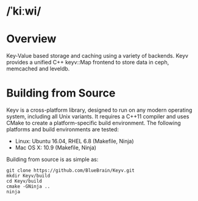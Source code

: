 /ˈkiːwi/
=======

# Overview

Key-Value based storage and caching using a variety of backends. Keyv
provides a unified C++ keyv::Map frontend to store data in ceph, memcached
and leveldb.

# Building from Source

Keyv is a cross-platform library, designed to run on any modern operating
system, including all Unix variants. It requires a C++11 compiler and uses CMake
to create a platform-specific build environment. The following platforms and
build environments are tested:

* Linux: Ubuntu 16.04, RHEL 6.8 (Makefile, Ninja)
* Mac OS X: 10.9 (Makefile, Ninja)

Building from source is as simple as:

    git clone https://github.com/BlueBrain/Keyv.git
    mkdir Keyv/build
    cd Keyv/build
    cmake -GNinja ..
    ninja
